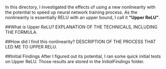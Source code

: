 In this directory, I investigated the effects of using a new nonlinearity with
the potential to speed up neural network training process.  As the nonlinearity
is essentially RELU with an upper bound, I call it **"Upper ReLU"**.

##What is Upper ReLU?
EXPLANATION OF THE TECHNICALS, INCLUDING THE FORMULA.

##How did I find this nonlinearity?
DESCRIPTION OF THE PROCESS THAT LED ME TO UPPER RELU.

##Initial Findings
After I figured out its potential, I ran some quick initial tests on Upper ReLU.
Those results are stored in the *InitialFindings* folder. 
